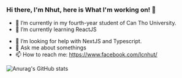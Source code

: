 ### Hi there, I'm Nhut, here is What I'm working on! 👋

- 🔭 I’m currently in my fourth-year student of Can Tho University.
- 🌱 I’m currently learning ReactJS
<!-- - 👯 I’m looking to collaborate on ... -->
- 🤔 I’m looking for help with NextJS and Typescript.
- 💬 Ask me about somethings
- 📫 How to reach me: https://www.facebook.com/lcnhut/ 
<!-- - ⚡ Fun fact: -->
![Anurag's GitHub stats](https://github-readme-stats.vercel.app/api?username=lcnhut070200&show_icons=true&theme=radical)
